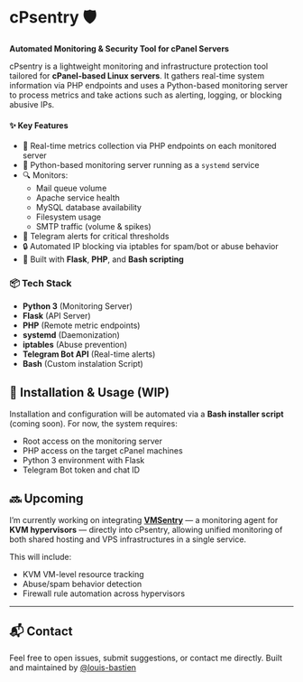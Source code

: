 # cPsentry 🛡️  
**Automated Monitoring & Security Tool for cPanel Servers**

cPsentry is a lightweight monitoring and infrastructure protection tool tailored for **cPanel-based Linux servers**. It gathers real-time system information via PHP endpoints and uses a Python-based monitoring server to process metrics and take actions such as alerting, logging, or blocking abusive IPs.

#### ✨ Key Features

- 📡 Real-time metrics collection via PHP endpoints on each monitored server  
- 🐍 Python-based monitoring server running as a `systemd` service  
- 🔍 Monitors:
  - Mail queue volume  
  - Apache service health  
  - MySQL database availability  
  - Filesystem usage  
  - SMTP traffic (volume & spikes)  
- 🚨 Telegram alerts for critical thresholds  
- 🔒 Automated IP blocking via iptables for spam/bot or abuse behavior  
- 🔧 Built with **Flask**, **PHP**, and **Bash scripting**

### 📦 Tech Stack

- **Python 3** (Monitoring Server)  
- **Flask** (API Server)  
- **PHP** (Remote metric endpoints)  
- **systemd** (Daemonization)  
- **iptables** (Abuse prevention)  
- **Telegram Bot API** (Real-time alerts)  
- **Bash** (Custom instalation Script)

## 🔧 Installation & Usage (WIP)

Installation and configuration will be automated via a **Bash installer script** (coming soon). For now, the system requires:

- Root access on the monitoring server  
- PHP access on the target cPanel machines  
- Python 3 environment with Flask  
- Telegram Bot token and chat ID
  
## 🔜 Upcoming

I’m currently working on integrating [**VMSentry**](https://github.com/lulubas/vmsentry) — a monitoring agent for **KVM hypervisors** — directly into cPsentry, allowing unified monitoring of both shared hosting and VPS infrastructures in a single service.

This will include:
- KVM VM-level resource tracking  
- Abuse/spam behavior detection  
- Firewall rule automation across hypervisors

---

## 📬 Contact

Feel free to open issues, submit suggestions, or contact me directly.
Built and maintained by [@louis-bastien](https://github.com/louis-bastien)
